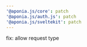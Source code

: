 ```yaml
---
'@aponia.js/core': patch
'@aponia.js/auth.js': patch
'@aponia.js/sveltekit': patch
---
```


fix: allow request type
